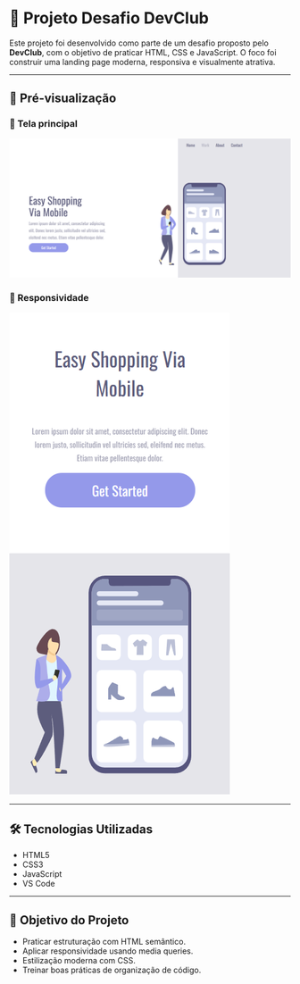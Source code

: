 # 🚀 Projeto Desafio DevClub

Este projeto foi desenvolvido como parte de um desafio proposto pelo **DevClub**, com o objetivo de praticar HTML, CSS e JavaScript. O foco foi construir uma landing page moderna, responsiva e visualmente atrativa.

---

## 📸 Pré-visualização

### 🔹 Tela principal

![Preview 1](./img/image.png)

### 🔹 Responsividade

![Preview 2](./img/image2.png)

---

## 🛠️ Tecnologias Utilizadas

- HTML5
- CSS3
- JavaScript
- VS Code

---

## 🎯 Objetivo do Projeto

- Praticar estruturação com HTML semântico.
- Aplicar responsividade usando media queries.
- Estilização moderna com CSS.
- Treinar boas práticas de organização de código.
